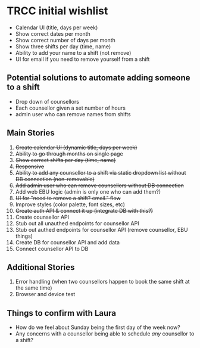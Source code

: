 # TRCC initial wishlist
- Calendar UI (title, days per week)
- Show correct dates per month
- Show correct number of days per month
- Show three shifts per day (time, name)
- Ability to add your name to a shift (not remove)
- UI for email if you need to remove yourself from a shift

## Potential solutions to automate adding someone to a shift
- Drop down of counsellors
- Each counsellor given a set number of hours
- admin user who can remove names from shifts

## Main Stories
1. ~~Create calendar UI (dynamic title, days per week)~~
2. ~~Ability to go through months on single page~~
3. ~~Show correct shifts per day (time, name)~~
4. ~~Responsive~~
5. ~~Ability to add any counsellor to a shift via static dropdown list without DB connection (non-removable)~~
6. ~~Add admin user who can remove counsellors without DB connection~~
7. Add web EBU logic (admin is only one who can add them?)
8. ~~UI for "need to remove a shift? email." flow~~
9. Improve styles (color palette, font sizes, etc)
10. ~~Create auth API & connect it up (integrate DB with this?)~~
11. Create counsellor API
12. Stub out all unauthed endpoints for counsellor API
13. Stub out authed endpoints for counsellor API (remove counsellor, EBU things)
14. Create DB for counsellor API and add data
15. Connect counsellor API to DB

## Additional Stories
1. Error handling (when two counsellors happen to book the same shift at the same time)
2. Browser and device test

## Things to confirm with Laura
- How do we feel about Sunday being the first day of the week now?
- Any concerns with a counsellor being able to schedule *any* counsellor to a shift?
